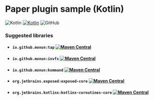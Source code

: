 # Paper plugin sample (Kotlin)

![Kotlin](https://img.shields.io/badge/java-16.0.1-yellow.svg?logo=java)
[![Kotlin](https://img.shields.io/badge/kotlin-1.5.21-blue.svg?logo=kotlin)](http://kotlinlang.org)
![GitHub](https://img.shields.io/github/license/monun/paper-sample)

### Suggested libraries
* #### `io.github.monun:tap` [![Maven Central](https://img.shields.io/maven-central/v/io.github.monun/tap)](https://search.maven.org/artifact/io.github.monun/tap/)
* #### `io.github.monun:invfx` [![Maven Central](https://img.shields.io/maven-central/v/io.github.monun/invfx)](https://search.maven.org/artifact/io.github.monun/invfx/)
* #### `io.github.monun:kommand` [![Maven Central](https://img.shields.io/maven-central/v/io.github.monun/kommand)](https://search.maven.org/artifact/io.github.monun/kommand/)
* #### `org.jetbrains.exposed:exposed-core` [![Maven Central](https://img.shields.io/maven-central/v/org.jetbrains.exposed/exposed-core)](https://search.maven.org/artifact/org.jetbrains.exposed/exposed-core/)
* #### `org.jetbrains.kotlinx:kotlinx-coroutines-core` [![Maven Central](https://img.shields.io/maven-central/v/org.jetbrains.kotlinx/kotlinx-coroutines-core)](https://search.maven.org/artifact/org.jetbrains.kotlinx/kotlinx-coroutines-core/)
